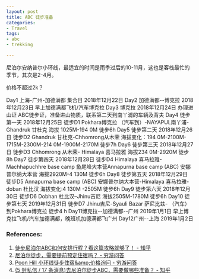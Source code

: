 ```yaml
---
layout: post
title: ABC 徒步准备
categories: 
- Travel
tags:
- abc
- trekking

---
```



尼泊尔安纳普尔小环线，最适宜的时间是雨季过后的10-11月，这也是客栈最忙的季节，其次是2-4月。

价格不超过2k？

<!--more-->


Day1 上海-广州-加德满都 集合日 2018年12月22日 
Day2 加德满都--博克拉 2018年12月23日 早上加德满都飞机/汽车博克拉 
Day3 博克拉 2018年12月24日 办理进山证 ABC徒步证，准备进山物质，联系第二天到南丫浦的车辆及背夫 
Day4 徒步第一天 2018年12月25日 徒步D1 Pokhara博克拉 （汽车到）-NAYAPUL南丫浦- Ghandruk 甘杜克 海拔 1025M-194 0M 徒步6h 
Day5 徒步第二天 2018年12月26日 徒步D2 Ghandruk 甘杜克-Chhomrong从木荣 海拔变化：194 0M-2100M-1715M-2300M-214 0M-1900M-2170M 徒步7h 
Day6 徒步第三天 2018年12月27日 徒步D3 Chhomrong 从木荣- Himalaya 喜马拉雅 海拔234 0M-2920M 徒步8h 
Day7 徒步第四天 2018年12月28日 徒步D4 Himalaya 喜马拉雅-Machhapuchhre base camp 鱼尾峰大本营Annapurna base camp (ABC) 安娜普尔纳大本营 海拔2920M-4 130M 徒步6h 
Day8 徒步第五天 2018年12月29日 徒步D5 Annapurna base camp (ABC) 安娜普尔纳大本营-Himalaya 喜马拉雅-doban 杜比汉 海拔变化:4 130M -2505M 徒步6h 
Day9 徒步第六天 2018年12月30日 徒步D6 Dobhan 杜比汉–Jhinu吉尼 海拔2505M-1780M 徒步6h 
Day10 徒步第七天 2019年12月31日 徒步D7 Jhinu吉尼-Syauli Bazar 萨尼比兹- （汽车）到Pokhara博克拉 徒步4 h 
Day11博克拉--加德满都--广州 2019年1月1日 早上博克拉飞机/汽车加德满都，晚班机加德满都飞广州 Day12广州--上海 2019年1月2日

### References:
1. [徒步尼泊尔ABC如何安排行程？看这篇攻略就够了！ - 知乎](https://zhuanlan.zhihu.com/p/44808880)
2. [尼泊尔徒步，需要提前预定住宿吗？ - 穷游问答](https://ask.qyer.com/question/3550722.html)
3. [Poon Hill 小环线徒步住宿&amp;amp;价格询问 - 穷游问答](https://ask.qyer.com/question/952803.html)
4. [(5 封私信 / 17 条消息)去尼泊尔徒步ABC，需要做哪些准备？ - 知乎](https://www.zhihu.com/question/57326237)